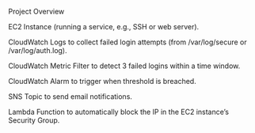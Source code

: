 Project Overview

EC2 Instance (running a service, e.g., SSH or web server).

CloudWatch Logs to collect failed login attempts (from /var/log/secure or /var/log/auth.log).

CloudWatch Metric Filter to detect 3 failed logins within a time window.

CloudWatch Alarm to trigger when threshold is breached.

SNS Topic to send email notifications.

Lambda Function to automatically block the IP in the EC2 instance’s Security Group.